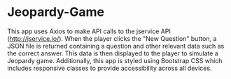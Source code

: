 
# Jeopardy-Game

This app uses Axios to make API calls to the jservice API (http://jservice.io/).  When the player clicks the "New Question" button, a JSON file is returned containing a question and other relevant data such as the correct answer. This data is then displayed to the player to simulate a Jeopardy game. Additionally, this app is styled using Bootstrap CSS which includes responsive classes to provide accessibility across all devices.
